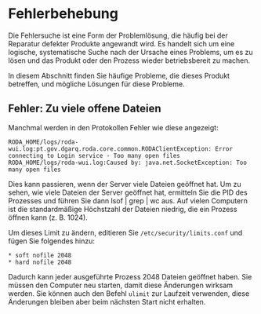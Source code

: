 # Fehlerbehebung

Die Fehlersuche ist eine Form der Problemlösung, die häufig bei der Reparatur defekter Produkte angewandt wird. Es handelt sich um eine logische, systematische Suche nach der Ursache eines Problems, um es zu lösen und das Produkt oder den Prozess wieder betriebsbereit zu machen.

In diesem Abschnitt finden Sie häufige Probleme, die dieses Produkt betreffen, und mögliche Lösungen für diese Probleme.

## Fehler: Zu viele offene Dateien

Manchmal werden in den Protokollen Fehler wie diese angezeigt:

```
RODA_HOME/logs/roda-wui.log:pt.gov.dgarq.roda.core.common.RODAClientException: Error connecting to Login service - Too many open files
RODA_HOME/logs/roda-wui.log:Caused by: java.net.SocketException: Too many open files
```

Dies kann passieren, wenn der Server viele Dateien geöffnet hat. Um zu sehen, wie viele Dateien der Server geöffnet hat, ermitteln Sie die PID des Prozesses und führen Sie dann lsof | grep <PID> | wc aus. Auf vielen Computern ist die standardmäßige Höchstzahl der Dateien niedrig, die ein Prozess öffnen kann (z. B. 1024).

Um dieses Limit zu ändern, editieren Sie `/etc/security/limits.conf` und fügen Sie folgendes hinzu:

```
* soft nofile 2048
* hard nofile 2048
```

Dadurch kann jeder ausgeführte Prozess 2048 Dateien geöffnet haben. Sie müssen den Computer neu starten, damit diese Änderungen wirksam werden. Sie können auch den Befehl `ulimit` zur Laufzeit verwenden, diese Änderungen bleiben aber beim nächsten Start nicht erhalten.
